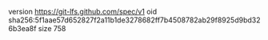 version https://git-lfs.github.com/spec/v1
oid sha256:5f1aae57d652827f2a11b1de3278682ff7b4508782ab29f8925d9bd326b3ea8f
size 758
